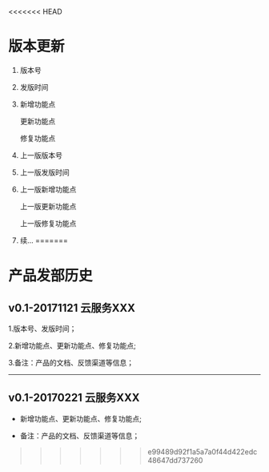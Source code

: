 <<<<<<< HEAD
# 版本更新

1. 版本号

2. 发版时间

3. 新增功能点

   更新功能点
  
   修复功能点
  
4. 上一版版本号

5. 上一版发版时间

6. 上一版新增功能点

   上一版更新功能点
  
   上一版修复功能点
  
7. 续...
=======

# 产品发部历史

## v0.1-20171121 云服务XXX

1.版本号、发版时间；

2.新增功能点、更新功能点、修复功能点;

3.备注：产品的文档、反馈渠道等信息；

*** 

## v0.1-20170221 云服务XXX

* 新增功能点、更新功能点、修复功能点;

* 备注：产品的文档、反馈渠道等信息；
>>>>>>> e99489d92f1a5a7a0f44d422edc48647dd737260
